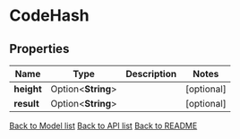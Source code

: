 # CodeHash

## Properties

Name | Type | Description | Notes
------------ | ------------- | ------------- | -------------
**height** | Option<**String**> |  | [optional]
**result** | Option<**String**> |  | [optional]

[Back to Model list](../README.md#documentation-for-models) [Back to API list](../README.md#documentation-for-api-endpoints) [Back to README](../README.md)


